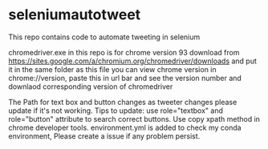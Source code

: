 # seleniumautotweet
This repo contains code to automate tweeting in selenium 

chromedriver.exe in this repo is for chrome version 93  download from https://sites.google.com/a/chromium.org/chromedriver/downloads and put it in the same folder as this file
you can view chrome version in chrome://version, paste this in url bar and see the version number and downlaod corresponding version of chromedriver

The Path for text box and button changes as tweeter changes please update if it's not working.
Tips to update: use role="textbox" and role="button" attribute to search correct buttons.
Use copy xpath method in chrome developer tools.
environment.yml is added to check my conda environment, Please create a issue if any problem persist. 
